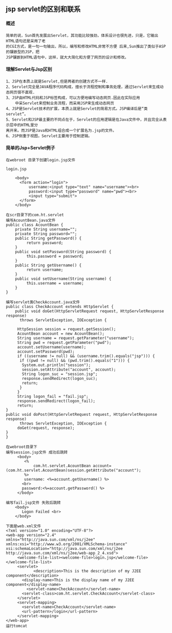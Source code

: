 ## jsp servlet的区别和联系

#### 概述
    简单的说，Sun首先发展出Servlet，其功能比较强劲，体系设计也很先进，只是，它输出HTML语句还是采用了老
    的CGI方式，是一句一句输出，所以，编写和修改HTML非常不方便 后来,Sun推出了类似于ASP的镶嵌型的JSP，把
    JSP镶嵌到HTML语句中，这样，就大大简化和方便了网页的设计和修改。
    
#### 理解Servlet与Jsp区别    
    1、JSP在本质上就是Servlet,但是两者的创建方式不一样.
    2、Servlet完全是JAVA程序代码构成，擅长于流程控制和事务处理，通过Servlet来生成动态网页很不直观.
    3、JSP由HTML代码和JSP标签构成，可以方便地编写动态网页.因此在实际应用
        中采Servlet来控制业务流程，而采用JSP来生成动态网页
    4、JSP是Servlet技术的扩展，本质上就是Servlet的简易方式。JSP编译后是“类servlet”。
    5、Servlet和JSP最主要的不同点在于，Servlet的应用逻辑是在Java文件中，并且完全从表示层中的HTML里分
    离开来。而JSP是Java和HTML组合成一个扩展名为.jsp的文件。
    6、JSP侧重于视图，Servlet主要用于控制逻辑。
#### 简单的Jsp+Servlet例子
    在webroot 目录下创建login.jsp文件
```
login.jsp

    <body>
      <form action="login">
          username:<input type="text" name="username"><br>
          password:<input type="password" name="pwd"><br>
          <input type="submit"> 
      </form>
    </body>

在scr目录下的com.ht.servlet
编写AcountBean.java文件
public class AcountBean {
    private String username="";
    private String password="";
    public String getPassword() {
         return password;
    }
    public void setPassword(String password) {
         this.password = password;
    }
    public String getUsername() {
         return username;
    }
    public void setUsername(String username) {
         this.username = username;
    }
}

编写servlet类CheckAccount.java文件
public class CheckAccount extends HttpServlet {
    public void doGet(HttpServletRequest request, HttpServletResponse response)
      throws ServletException, IOException {
      
     HttpSession session = request.getSession();
     AcountBean account = new AcountBean();
     String username = request.getParameter("username");
     String pwd = request.getParameter("pwd");
     account.setUsername(username);
     account.setPassword(pwd);
     if ((username != null) && (username.trim().equals("jsp"))) {
      if ((pwd != null) && (pwd.trim().equals("1"))) {
       System.out.println("session");
       session.setAttribute("account", account);
       String logon_suc = "session.jsp";
       response.sendRedirect(logon_suc);
       return;
      }
     }
     String logon_fail = "fail.jsp";
     response.sendRedirect(logon_fail);
     return;
}
public void doPost(HttpServletRequest request, HttpServletResponse response)
      throws ServletException, IOException {
     doGet(request, response);
}
}

在webroot目录下
编写session.jsp文件 成功后跳转
     <body>
        <%
            com.ht.servlet.AcountBean account=(com.ht.servlet.AcountBean)session.getAttribute("account");
        %>
        username: <%=account.getUsername() %>
       <br>
       password:<%=account.getPassword() %>
     </body>

编写fail.jsp文件 失败后跳转
    <body>
       Logon Failed <br>
    </body>

下面是web.xml文件
<?xml version="1.0" encoding="UTF-8"?>
<web-app version="2.4" 
xmlns="http://java.sun.com/xml/ns/j2ee" 
xmlns:xsi="http://www.w3.org/2001/XMLSchema-instance" 
xsi:schemaLocation="http://java.sun.com/xml/ns/j2ee 
http://java.sun.com/xml/ns/j2ee/web-app_2_4.xsd">
     <welcome-file-list><welcome-file>login.jsp</welcome-file></welcome-file-list>
     <servlet>
            <description>This is the description of my J2EE component</description>
       <display-name>This is the display name of my J2EE component</display-name>
         <servlet-name>CheckAccount</servlet-name>
       <servlet-class>com.ht.servlet.CheckAccount</servlet-class>
     </servlet>
     <servlet-mapping>
       <servlet-name>CheckAccount</servlet-name>
       <url-pattern>/login</url-pattern>
     </servlet-mapping>
</web-app>
运行tomcat
```